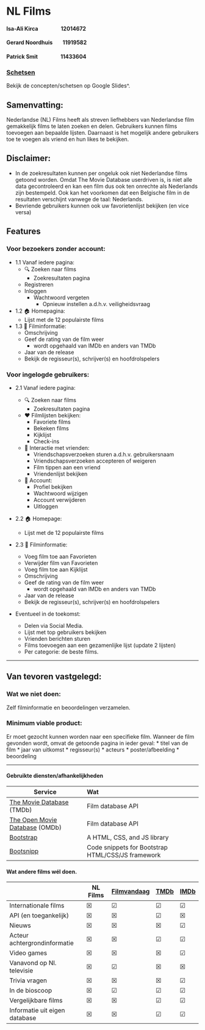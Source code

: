 # NL Films
#### Isa-Ali Kirca &nbsp;&nbsp;&nbsp;&nbsp;&nbsp;&nbsp;&nbsp;&nbsp;&nbsp;&nbsp;&nbsp;&nbsp;&nbsp;&nbsp;&nbsp;&nbsp; 12014672
#### Gerard Noordhuis &nbsp;&nbsp;&nbsp;&nbsp;&nbsp;&nbsp; 11919582
#### Patrick Smit &nbsp;&nbsp;&nbsp;&nbsp;&nbsp;&nbsp;&nbsp;&nbsp;&nbsp;&nbsp;&nbsp;&nbsp;&nbsp;&nbsp;&nbsp;&nbsp; 11433604

### [Schetsen](https://docs.google.com/presentation/d/1Dk9pYlrxR6hi45ncdenz7bOs3y8t3Wdz3CnpoxP1xaI/edit?usp=sharing)
Bekijk de concepten/schetsen op Google Slides^.

## Samenvatting:
Nederlandse (NL) Films heeft als streven liefhebbers van Nederlandse film gemakkelijk films te laten zoeken en delen. Gebruikers kunnen films toevoegen aan bepaalde lijsten. Daarnaast is het mogelijk andere gebruikers toe te voegen als vriend en hun likes te bekijken. 

## Disclaimer:
* In de zoekresultaten kunnen per ongeluk ook niet Nederlandse films getoond worden. Omdat The Movie Database userdriven is, is niet alle data gecontroleerd en kan een film dus ook ten onrechte als Nederlands zijn bestempeld. Ook kan het voorkomen dat een Belgische film in de resultaten verschijnt vanwege de taal: Nederlands.
* Bevriende gebruikers kunnen ook uw favorietenlijst bekijken (en vice versa)

## Features

### Voor bezoekers zonder account:
  * 1.1 Vanaf iedere pagina:
    * 🔍 Zoeken naar films
      * Zoekresultaten pagina
    * Registreren
    * Inloggen
      * Wachtwoord vergeten
        * Opnieuw instellen a.d.h.v. veiligheidsvraag
  * 1.2 🏠 Homepagina:
    * Lijst met de 12 populairste films
  * 1.3 🍿 Filminformatie:
      * Omschrijving
      * Geef de rating van de film weer
        * wordt opgehaald van IMDb en anders van TMDb
      * Jaar van de release
      * Bekijk de regisseur(s), schrijver(s) en hoofdrolspelers

### Voor ingelogde gebruikers:
  * 2.1 Vanaf iedere pagina:
    * 🔍 Zoeken naar films
      * Zoekresultaten pagina
    * ❤️ Filmlijsten bekijken:
      * Favoriete films
      * Bekeken films
      * Kijklijst
      * Check-ins
    * 👥 Interactie met vrienden:
      * Vriendschapsverzoeken sturen a.d.h.v. gebruikersnaam
      * Vriendschapsverzoeken accepteren of weigeren
      * Film tippen aan een vriend
      * Vriendenlijst bekijken
    * 👤 Account:
      * Profiel bekijken
      * Wachtwoord wijzigen
      * Account verwijderen
      * Uitloggen
  * 2.2 🏠 Homepage:
    * Lijst met de 12 populairste films  
  * 2.3 🍿 Filminformatie:
    * Voeg film toe aan Favorieten
    * Verwijder film van Favorieten
    * Voeg film toe aan Kijklijst
    * Omschrijving
    * Geef de rating van de film weer
      * wordt opgehaald van IMDb en anders van TMDb    
    * Jaar van de release
    * Bekijk de regisseur(s), schrijver(s) en hoofdrolspelers

* Eventueel in de toekomst:
  * Delen via Social Media.
  * Lijst met top gebruikers bekijken
  * Vrienden berichten sturen
  * Films toevoegen aan een gezamenlijke lijst (update 2 lijsten)
  * Per categorie: de beste films.

---

## Van tevoren vastgelegd:
### Wat we niet doen:
Zelf filminformatie en beoordelingen verzamelen. 

### Minimum viable product:
Er moet gezocht kunnen worden naar een specifieke film. Wanneer de film gevonden wordt, omvat de getoonde pagina in ieder geval:
    * titel van de film
    * jaar van uitkomst
    * regisseur(s)
    * acteurs
    * poster/afbeelding
    * beoordeling

--- 

#### Gebruikte diensten/afhankelijkheden

| Service        | Wat           | 
| ------------- |:-------------| 
| [The Movie Database](https://www.themoviedb.org/documentation/api) (TMDb)     | Film database  API  |
| [The Open Movie Database](http://www.omdbapi.com) (OMDb)      | Film database API      |
| [Bootstrap](https://getbootstrap.com/docs/4.2/getting-started/introduction/) | A HTML, CSS, and JS library      | 
| [Bootsnipp](https://bootsnipp.com/) | Code snippets for Bootstrap HTML/CSS/JS framework      | 


#### Wat andere films wél doen.

|         | NL Films           | [Filmvandaag](https://www.filmvandaag.nl)           | [TMDb](https://www.tmdb.com)           | [IMDb](https://www.imdb.com)           |  
| --- | --- | --- | --- | --- |  
| Internationale films | ☒ | ☑ | ☑ | ☑ | 
| API (en toegankelijk) | ☒ | ☒ | ☑ | ☒ | 
| Nieuws | ☒ | ☒ | ☒ | ☑ | 
| Acteur achtergrondinformatie | ☒ | ☒ | ☑ | ☑ | 
| Video games | ☒ | ☒ | ☒ | ☑ |
| Vanavond op Nl. televisie | ☒ | ☑ | ☒ | ☒ |
| Trivia vragen | ☒ | ☒ | ☒ | ☑ |
| In de bioscoop | ☒ | ☑ | ☑ | ☑ |
| Vergelijkbare films | ☒ | ☒ | ☑ | ☑ |
| Informatie uit eigen database | ☒ | ☒ | ☑ | ☑ |

